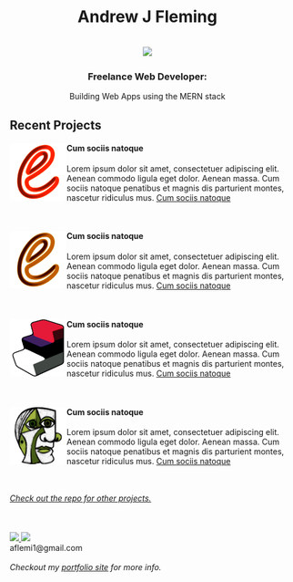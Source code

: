 
<div align="center">
<h1 align="center">Andrew J Fleming</h1>
<br/>
<img src="https://upload.wikimedia.org/wikipedia/commons/thumb/9/94/MERN-logo.png/320px-MERN-logo.png"/>
<br/>

<h3>Freelance Web Developer:</h3>
<p >Building Web Apps using the MERN stack</p>

</div>

<div style="margin-left: 10px;">
<h2>Recent Projects</h2>
<div>
<a href="https://github.com/AndrewJFleming/embossed-react-ecommerce"><img src="images/embossed logo.png" height="100" width="100" align="left"/></a>
<h4>Cum sociis natoque</h4>
<p>Lorem ipsum dolor sit amet, consectetuer adipiscing elit. Aenean commodo ligula eget dolor. Aenean massa. Cum sociis natoque penatibus et magnis dis parturient montes, nascetur ridiculus mus. <a href="">Cum sociis natoque</a></p>
</div>
<br/>
<div>
<a href=""><img src="images/admin logo.png" height="100" width="100" align="left"/></a>
<h4>Cum sociis natoque</h4>
<p>Lorem ipsum dolor sit amet, consectetuer adipiscing elit. Aenean commodo ligula eget dolor. Aenean massa. Cum sociis natoque penatibus et magnis dis parturient montes, nascetur ridiculus mus. <a href="">Cum sociis natoque</a></p>
</div>
<br/>
<div>
<a href=""><img src="images/purgation logo.png" height="100" width="100" align="left"/></a>
<h4>Cum sociis natoque</h4>
<p>Lorem ipsum dolor sit amet, consectetuer adipiscing elit. Aenean commodo ligula eget dolor. Aenean massa. Cum sociis natoque penatibus et magnis dis parturient montes, nascetur ridiculus mus. <a href="">Cum sociis natoque</a></p>
</div>
<br/>
<div>
<a href=""><img src="images/maestro, green.png" height="100" width="100" align="left"/></a>
<h4>Cum sociis natoque</h4>
<p>Lorem ipsum dolor sit amet, consectetuer adipiscing elit. Aenean commodo ligula eget dolor. Aenean massa. Cum sociis natoque penatibus et magnis dis parturient montes, nascetur ridiculus mus. <a href="">Cum sociis natoque</a></p>
</div>
<br/>
<br/>
<a href="https://github.com/AndrewJFleming?tab=repositories"><em>Check out the repo for other projects.</em></a>
<br/>
<br/>
<br/>
<br/>

<a href="https://github.com/AndrewJFleming">
<img src="https://img.icons8.com/material-outlined/48/000000/github.png" height="48"/>
</a>
<a href="https://www.linkedin.com/in/andrew-j-fleming-web-dev">
<img src="https://img.icons8.com/fluency/48/000000/linkedin.png" height="48"/>
</a>
<br/>
aflemi1@gmail.com
<br/>
<br/>
<em>Checkout my <a href="https://andrewjfleming.com/">portfolio site</a> for more info.</em>
</div>
